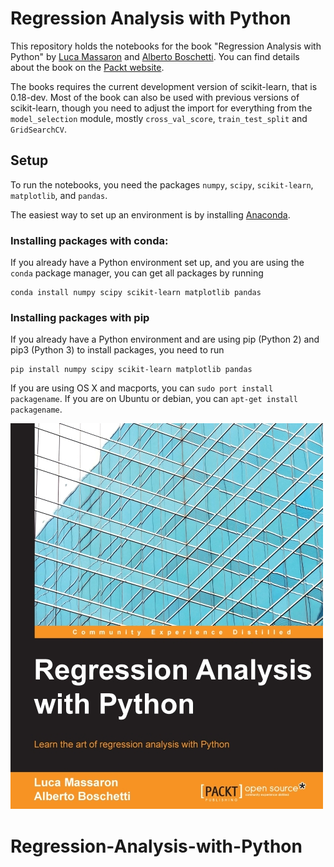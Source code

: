 # Regression Analysis with Python

This repository holds the notebooks for the book "Regression Analysis with Python"
by [Luca Massaron](https://www.linkedin.com/in/lmassaron) and  [Alberto Boschetti](https://www.linkedin.com/in/alberto-boschetti-a050b55). You can find details about the book on the  [Packt website](https://www.packtpub.com/big-data-and-business-intelligence/regression-analysis-python).

The books requires the current development version of scikit-learn, that is
0.18-dev.  Most of the book can also be used with previous versions of
scikit-learn, though you need to adjust the import for everything from the
``model_selection`` module, mostly ``cross_val_score``, ``train_test_split`` and ``GridSearchCV``.


## Setup

To run the notebooks, you need the packages ``numpy``, ``scipy``, ``scikit-learn``, ``matplotlib``, and ``pandas``.

The easiest way to set up an environment is by installing [Anaconda](https://www.continuum.io/downloads).

### Installing packages with conda:
If you already have a Python environment set up, and you are using the ``conda`` package manager, you can get all packages by running

    conda install numpy scipy scikit-learn matplotlib pandas 

    
### Installing packages with pip


If you already have a Python environment and are using pip (Python 2) and pip3 (Python 3) to install packages, you need to run

    pip install numpy scipy scikit-learn matplotlib pandas

If you are using OS X and macports, you can ``sudo port install packagename``. If you are on Ubuntu or debian, you can ``apt-get install packagename``.

![cover](cover.jpg)
# Regression-Analysis-with-Python
